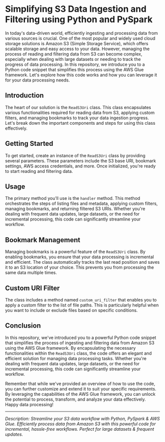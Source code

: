 # Simplifying S3 Data Ingestion and Filtering using Python and PySpark

In today's data-driven world, efficiently ingesting and processing data from various sources is crucial. One of the most popular and widely used cloud storage solutions is Amazon S3 (Simple Storage Service), which offers scalable storage and easy access to your data. However, managing the process of reading and filtering data from S3 can become complex, especially when dealing with large datasets or needing to track the progress of data processing. In this repository, we introduce you to a Python code snippet that simplifies this process using the AWS Glue framework. Let's explore how this code works and how you can leverage it for your data processing needs.

## Introduction

The heart of our solution is the `ReadS3Uri` class. This class encapsulates various functionalities required for reading data from S3, applying custom filters, and managing bookmarks to track your data ingestion progress. Let's break down the important components and steps for using this class effectively.

## Getting Started

To get started, create an instance of the `ReadS3Uri` class by providing several parameters. These parameters include the S3 base URI, bookmark settings, AWS access credentials, and more. Once initialized, you're ready to start reading and filtering data.

## Usage

The primary method you'll use is the `handler` method. This method orchestrates the steps of listing files and metadata, applying custom filters, managing bookmarks, and returning filtered S3 URIs. Whether you're dealing with frequent data updates, large datasets, or the need for incremental processing, this code can significantly streamline your workflow.

## Bookmark Management

Managing bookmarks is a powerful feature of the `ReadS3Uri` class. By enabling bookmarks, you ensure that your data processing is incremental and efficient. The class automatically tracks the last read position and saves it to an S3 location of your choice. This prevents you from processing the same data multiple times.

## Custom URI Filter

The class includes a method named `custom_uri_filter` that enables you to apply a custom filter to the list of file paths. This is particularly helpful when you want to include or exclude files based on specific conditions.

## Conclusion

In this repository, we've introduced you to a powerful Python code snippet that simplifies the process of ingesting and filtering data from Amazon S3 using the AWS Glue framework. By encapsulating the necessary functionalities within the `ReadS3Uri` class, the code offers an elegant and efficient solution for managing data processing tasks. Whether you're dealing with frequent data updates, large datasets, or the need for incremental processing, this code can significantly streamline your workflow.

Remember that while we've provided an overview of how to use the code, you can further customize and extend it to suit your specific requirements. By leveraging the capabilities of the AWS Glue framework, you can unlock the potential to process, transform, and analyze your data effectively. Happy data processing!

---

*Description: Streamline your S3 data workflow with Python, PySpark & AWS Glue. Efficiently process data from Amazon S3 with this powerful code for incremental, hassle-free workflows. Perfect for large datasets & frequent updates.*
